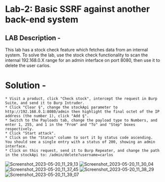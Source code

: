 # Lab-2: Basic SSRF against another back-end system
## LAB Description - 
This lab has a stock check feature which fetches data from an internal system. To solve the lab, use the stock check functionality to scan the internal 192.168.0.X range for an admin interface on port 8080, then use it to delete the user carlos.

# Solution - 
    * Visit a product, click "Check stock", intercept the request in Burp Suite, and send it to Burp Intruder.
    * Click "Clear §", change the stockApi parameter to http://192.168.0.1:8080/admin then highlight the final octet of the IP address (the number 1), click "Add §".
    * Switch to the Payloads tab, change the payload type to Numbers, and enter 1, 255, and 1 in the "From" and "To" and "Step" boxes respectively.
    * Click "Start attack".
    * Click on the "Status" column to sort it by status code ascending. You should see a single entry with a status of 200, showing an admin interface.
    * Click on this request, send it to Burp Repeater, and change the path in the stockApi to: /admin/delete?username=carlos
    

![Screenshot_2023-05-20_11_29_13](https://github.com/a-fai1ur3/Writeups/assets/119417999/bcdd3f16-7cea-4e56-a6a6-38bda52022ba)
![Screenshot_2023-05-20_11_30_04](https://github.com/a-fai1ur3/Writeups/assets/119417999/7fd6ad8e-e838-4447-8cf9-e27450369dfb)
![Screenshot_2023-05-20_11_37_45](https://github.com/a-fai1ur3/Writeups/assets/119417999/6de8b33a-91a1-4380-941c-f8475e93cc33)
![Screenshot_2023-05-20_11_38_29](https://github.com/a-fai1ur3/Writeups/assets/119417999/a77ddaa3-b479-487c-8d90-a44a957b3429)
![Screenshot_2023-05-20_11_39_07](https://github.com/a-fai1ur3/Writeups/assets/119417999/7c1fa693-0c0f-442b-be9e-3ee262b6dc4d)
